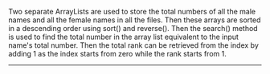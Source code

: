 Two separate ArrayLists are used to store the total numbers of all the male names and all the female names in all the files. Then these arrays are sorted in a descending order using sort() and reverse(). Then the search() method is used to find the total number in the array list equivalent to the input name's total number. Then the total rank can be retrieved from the index by adding 1 as the index starts from zero while the rank starts from 1.

---


